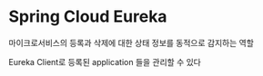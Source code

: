 # Spring Cloud Eureka

마이크로서비스의 등록과 삭제에 대한 상태 정보를 동적으로 감지하는 역할

Eureka Client로 등록된 application 들을 관리할 수 있다